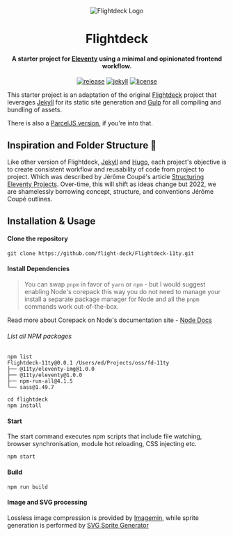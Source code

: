 <div align="center">
<p><img src="https://rdm.sfo2.digitaloceanspaces.com/flightdeck/v3-flightdeck__logo--purple-haze-600x528.png" alt="Flightdeck Logo"></p>
<h1>Flightdeck</h1>
<h4>A starter project for <a href="https://www.11ty.dev/">Eleventy</a> using a minimal and opinionated frontend workflow.</h4>

[![release](https://img.shields.io/github/release/flight-deck/Flightdeck.svg?style=for-the-badge&logo=github&logoColor=white&colorA=101119&colorB=6D57FF)](https://github.com/flight-deck/Flightdeck-11ty/releases/latest) [![jekyll](https://img.shields.io/badge/Eleventy-v0.12.1+-373277.svg?style=for-the-badge&logo=eleventy&logoColor=white&colorA=101119&colorB=7273D6)](https://github.com/11ty/eleventy/releases/latest) [![license](https://img.shields.io/badge/License-MIT-373277.svg?style=for-the-badge&l&logoColor=white&colorA=101119&colorB=42557B)](https://github.com/flight-deck/Flightdeck/blob/master/LICENSE)

</div>

This starter project is an adaptation of the original [Flightdeck](https://github.com/flight-deck/Flightdeck-Jekyll) project that leverages [Jekyll](https://jekyllrb.com/) for its static site generation and [Gulp](https://gulpjs.com/) for all compiling and bundling of assets.

There is also a [ParcelJS version](https://github.com/flight-deck/flightdeck-jekyll-parcel), if you're into that.

## Inspiration and Folder Structure 🤔

Like other version of Flightdeck, [Jekyll](https://github.com/flight-deck/Flightdeck-Jekyll/) and [Hugo](https://github.com/flight-deck/Flightdeck-Hugo), each project's objective is to create consistent workflow and reusability of code from project to project. Which was described by Jérôme Coupé's article [Structuring Eleventy Projects](https://www.webstoemp.com/blog/eleventy-projects-structure/). Over-time, this will shift as ideas change but 2022, we are shamelessly borrowing concept, structure, and conventions Jérôme Coupé outlines.

## Installation & Usage

#### Clone the repository

```shell
git clone https://github.com/flight-deck/Flightdeck-11ty.git
```

#### Install Dependencies

> You can swap `pnpm` in favor of `yarn` or `npm` - but I would suggest enabling Node's corepack this way you do not need to manage your install a separate package manager for Node and all the `pnpm` commands work out-of-the-box.

Read more about Corepack on Node's documentation site - [Node Docs](https://nodejs.org/api/corepack.html)

###### List all NPM packages

```shell
npm list
Flightdeck-11ty@0.0.1 /Users/ed/Projects/oss/fd-11ty
├── @11ty/eleventy-img@1.0.0
├── @11ty/eleventy@1.0.0
├── npm-run-all@4.1.5
└── sass@1.49.7
```

```shell
cd flightdeck
npm install
```

#### Start

The start command executes npm scripts that include file watching, browser synchronisation, module hot reloading, CSS injecting etc.

```shell
npm start
```

#### Build

```shell
npm run build
```

#### Image and SVG processing

Lossless image compression is provided by [Imagemin](https://github.com/imagemin/imagemin), while sprite generation is performed by [SVG Sprite Generator](https://github.com/frexy/svg-sprite-generator)
